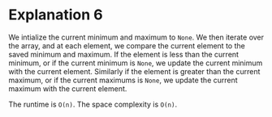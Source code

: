 # Explanation 6


We intialize the current minimum and maximum to `None`.
We then iterate over the array, and at each element, we compare the current element to the saved minimum and
maximum.  If the element is less than the current minimum, or if the current minimum is `None`, we update
the current minimum with the current element.  Similarly if the element is greater than the current maximum,
or if the current maximums is `None`, we update the current maximum with the current element.

The runtime is `O(n)`.  The space complexity is `O(n)`.